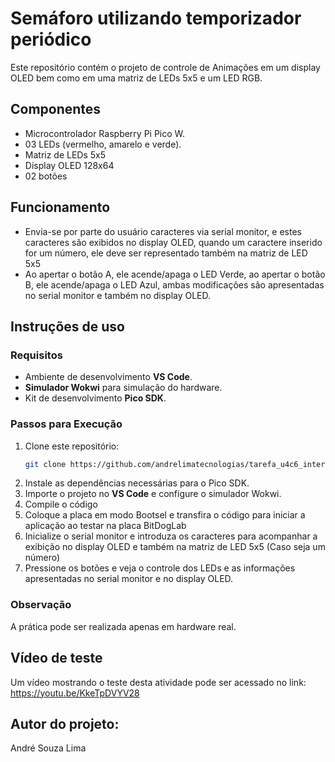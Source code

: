 
# Semáforo utilizando temporizador periódico

Este repositório contém o projeto de controle de Animações em um display OLED bem como em uma matriz de LEDs 5x5 e um LED RGB.

## Componentes
- Microcontrolador Raspberry Pi Pico W.
- 03 LEDs (vermelho, amarelo e verde).
- Matriz de LEDs 5x5
- Display OLED 128x64
- 02 botões

## Funcionamento

- Envia-se por parte do usuário caracteres via serial monitor, e estes caracteres são exibidos no display OLED, quando um caractere inserido for um número, ele deve ser representado também na matriz de LED 5x5
- Ao apertar o botão A, ele acende/apaga o LED Verde, ao apertar o botão B, ele acende/apaga o LED Azul, ambas modificações são apresentadas no serial monitor e também no display OLED.
  
## Instruções de uso

### Requisitos
- Ambiente de desenvolvimento **VS Code**.
- **Simulador Wokwi** para simulação do hardware.
- Kit de desenvolvimento **Pico SDK**.

### Passos para Execução
1. Clone este repositório:
   ```bash
   git clone https://github.com/andrelimatecnologias/tarefa_u4c6_interfaces_seriais.git
   ```
2. Instale as dependências necessárias para o Pico SDK.
3. Importe o projeto no **VS Code** e configure o simulador Wokwi.
4. Compile o código
5. Coloque a placa em modo Bootsel e transfira o código para iniciar a aplicação ao testar na placa BitDogLab
6. Inicialize o serial monitor e introduza os caracteres para acompanhar a exibição no display OLED e também na matriz de LED 5x5 (Caso seja um número)
7. Pressione os botões e veja o controle dos LEDs e as informações apresentadas no serial monitor e no display OLED.

### Observação
A prática pode ser realizada apenas em hardware real.

## Vídeo de teste
Um vídeo mostrando o teste desta atividade pode ser acessado no link: https://youtu.be/KkeTpDVYV28

## Autor do projeto:
André Souza Lima

